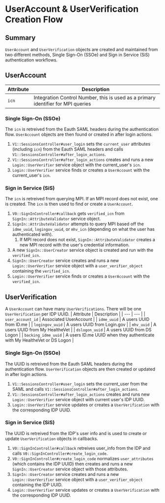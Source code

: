 # UserAccount & UserVerification Creation Flow

## Summary
`UserAccount` and `UserVerification` objects are created and maintained from two different methods, Single Sign-On (SSOe) and Sign in Service (SiS) authentication workflows.

## UserAccount

| Attribute | Description |
| --- | --- |
| `icn` | Integration Control Number, this is used as a primary identifier for MPI queries |

### Single Sign-On (SSOe)
The `icn` is retreived from the Eauth SAML headers during the authentication flow. `UserAccount` objects are then found or created in after login actions.

1. `V1::SessionsController#user_login` sets the `current_user` attributes (including `icn`) from the Eauth SAML headers and calls `V1::SessionsController#after_login_actions`.
2. `V1::SessionsController#after_login_actions` creates and runs a new `Login::UserVerifier` service object with the current_user's `icn`.
3. `Login::UserVerifier` service finds or creates a `UserAccount` with the current_user's `icn`.

### Sign in Service (SiS)
The `icn` is retreived from querying MPI. If an MPI record does not exist, one is created. The `icn` is then used to find or create a `UserAccount`.

1. `V0::SignInController#callback` gets `verified_icn` from `SignIn::AttributeValidator` service object.
2. `SignIn::AttributeValidator` attempts to query MPI based off the `idme_uuid`, `logingov_uuid`, or `mhv_icn` (depending on what the user has authenticated with).
    1. If MPI record does not exist, `SignIn::AttributeValidator` creates a new MPI record with the user's credential information.
3. A new `SignIn::UserCreator` service object is created and run with the `verified_icn`.
4. `SignIn::UserCreator` service creates and runs a new `Login::UserVerifier` service object with a `user_verifier_object` containing the `verified_icn`.
5. `Login::UserVerifier` service finds or creates a `UserAccount` with the `verified_icn`.

## UserVerification
A `UserAccount` can have many `UserVerifications`. There will be one `UserVerification` per IDP UUID.
| Attribute | Description |
| --- | --- |
| `user_account_id` | Associated UserAccount |
| `idme_uuid` | A users UUID from ID.me |
| `logingov_uuid` | A users UUID from Login.gov |
| `mhv_uuid` | A users UUID from My HealtheVet |
| `dslogon_uuid` | A users UUID from DS Logon |
| `backing_idme_uuid` | A users ID.me UUID when they authenticate with My HealtheVet or DS Logon |

### Single Sign-On (SSOe)
The UUID is retreived from the Eauth SAML headers during the authentication flow. `UserVerification` objects are then created or updated in after login actions.

1. `V1::SessionsController#user_login` sets the current_user from the SAML and calls `V1::SessionsController#after_login_actions`.
2. `V1::SessionsController#after_login_actions` creates and runs new `Login::UserVerifier` service object with current user's IDP UUID.
3. `Login::UserVerifier` service updates or creates a `UserVerification` with the corresponding IDP UUID.

### Sign in Service (SiS)
The UUID is retreived from the IDP's user info and is used to create or update `UserVerification` objects in callbacks.

1. `V0::SignInController#callback` retreives user_info from the IDP and calls `V0::SignInController#create_login_code`.
2. `V0::SignInController#create_login_code` normalizes `user_attributes` (which contains the IDP UUID) then creates and runs a new `SignIn::UserCreator` service object with those attributes.
3. `SignIn::UserCreator` service creates and runs a new `Login::UserVerifier` service object with a `user_verifier_object` containing the IDP UUID.
4. `Login::UserVerifier` service updates or creates a `UserVerification` with the corresponding IDP UUID.
